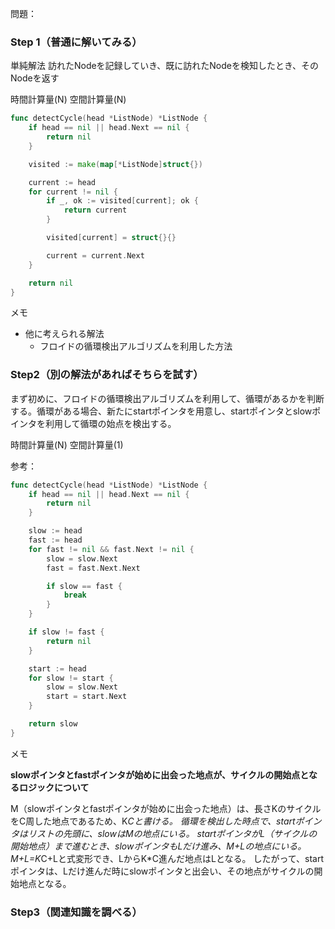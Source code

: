 問題：

### Step 1（普通に解いてみる）
単純解法
訪れたNodeを記録していき、既に訪れたNodeを検知したとき、そのNodeを返す

時間計算量(N)
空間計算量(N)

```Go
func detectCycle(head *ListNode) *ListNode {
    if head == nil || head.Next == nil {
        return nil
    }

    visited := make(map[*ListNode]struct{})

    current := head
    for current != nil {
        if _, ok := visited[current]; ok {
            return current
        }

        visited[current] = struct{}{}

        current = current.Next
    }

    return nil
}
```
メモ
- 他に考えられる解法
    - フロイドの循環検出アルゴリズムを利用した方法

### Step2（別の解法があればそちらを試す）
まず初めに、フロイドの循環検出アルゴリズムを利用して、循環があるかを判断する。循環がある場合、新たにstartポインタを用意し、startポインタとslowポインタを利用して循環の始点を検出する。

時間計算量(N)
空間計算量(1)

参考：

```Go
func detectCycle(head *ListNode) *ListNode {
    if head == nil || head.Next == nil {
        return nil
    }

    slow := head
    fast := head
    for fast != nil && fast.Next != nil {
        slow = slow.Next
        fast = fast.Next.Next

        if slow == fast {
            break
        }
    }

    if slow != fast {
        return nil
    }

    start := head
    for slow != start {
        slow = slow.Next
        start = start.Next
    }

    return slow
}
```

メモ

**slowポインタとfastポインタが始めに出会った地点が、サイクルの開始点となるロジックについて**

M（slowポインタとfastポインタが始めに出会った地点）は、長さKのサイクルをC周した地点であるため、K*Cと書ける。
循環を検出した時点で、startポインタはリストの先頭に、slowはMの地点にいる。
startポインタがL（サイクルの開始地点）まで進むとき、slowポインタもLだけ進み、M+Lの地点にいる。
M+L=K*C+Lと式変形でき、LからK*C進んだ地点はLとなる。
したがって、startポインタは、Lだけ進んだ時にslowポインタと出会い、その地点がサイクルの開始地点となる。

### Step3（関連知識を調べる）
